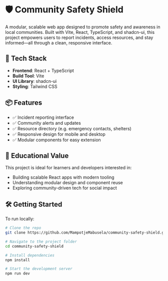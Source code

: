 # 🛡️ Community Safety Shield

A modular, scalable web app designed to promote safety and awareness in local communities. Built with Vite, React, TypeScript, and shadcn-ui, this project empowers users to report incidents, access resources, and stay informed—all through a clean, responsive interface.

## 🚀 Tech Stack

- **Frontend**: React + TypeScript
- **Build Tool**: Vite
- **UI Library**: shadcn-ui
- **Styling**: Tailwind CSS

## 📦 Features

- ✅ Incident reporting interface
- ✅ Community alerts and updates
- ✅ Resource directory (e.g. emergency contacts, shelters)
- ✅ Responsive design for mobile and desktop
- ✅ Modular components for easy extension

## 🧠 Educational Value

This project is ideal for learners and developers interested in:
- Building scalable React apps with modern tooling
- Understanding modular design and component reuse
- Exploring community-driven tech for social impact

## 🛠️ Getting Started

To run locally:

```bash
# Clone the repo
git clone https://github.com/MampotjeMabusela/community-safety-shield.git

# Navigate to the project folder
cd community-safety-shield

# Install dependencies
npm install

# Start the development server
npm run dev
